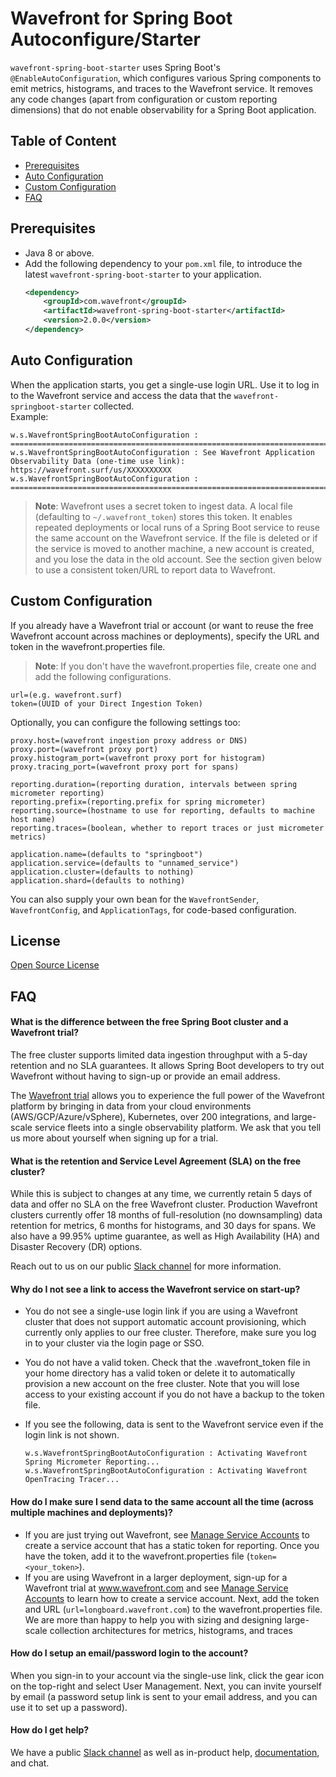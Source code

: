 # Wavefront for Spring Boot Autoconfigure/Starter

`wavefront-spring-boot-starter` uses Spring Boot's `@EnableAutoConfiguration`, which configures various Spring components to emit metrics, histograms, and traces to the Wavefront service. It removes any code changes (apart from configuration or custom reporting dimensions) that do not enable observability for a Spring Boot application. 

## Table of Content

* [Prerequisites](#Prerequisites)
* [Auto Configuration](#auto-configuration)
* [Custom Configuration](#custom-configuration)
* [FAQ](#faq)

## Prerequisites

* Java 8 or above.
* Add the following dependency to your `pom.xml` file, to introduce the latest `wavefront-spring-boot-starter` to your application.
  ```xml
  <dependency>
      <groupId>com.wavefront</groupId>
      <artifactId>wavefront-spring-boot-starter</artifactId>
      <version>2.0.0</version>
  </dependency>
  ```

## Auto Configuration

When the application starts, you get a single-use login URL. Use it to log in to the Wavefront service and access the data that the `wavefront-springboot-starter` collected.
<br/> Example:
```text
w.s.WavefrontSpringBootAutoConfiguration : ======================================================================================================
w.s.WavefrontSpringBootAutoConfiguration : See Wavefront Application Observability Data (one-time use link): https://wavefront.surf/us/XXXXXXXXXX
w.s.WavefrontSpringBootAutoConfiguration : ======================================================================================================
```

> **Note**:
> Wavefront uses a secret token to ingest data. A local file (defaulting to `~/.wavefront_token`) stores this token. It enables repeated deployments or local runs of a Spring Boot service to reuse the same account on the Wavefront service. If the file is deleted or if the service is moved to another machine, a new account is created, and you lose the data in the old account. See the section given below to use a consistent token/URL to report data to Wavefront.

## Custom Configuration

If you already have a Wavefront trial or account (or want to reuse the free Wavefront account across machines or deployments), specify the URL and token in the wavefront.properties file.  

> **Note**: If you don't have the wavefront.properties file, create one and add the following configurations. 

```properties
url=(e.g. wavefront.surf)
token=(UUID of your Direct Ingestion Token)
```

Optionally, you can configure the following settings too:

```properties
proxy.host=(wavefront ingestion proxy address or DNS)
proxy.port=(wavefront proxy port)
proxy.histogram_port=(wavefront proxy port for histogram)
proxy.tracing_port=(wavefront proxy port for spans)

reporting.duration=(reporting duration, intervals between spring micrometer reporting)
reporting.prefix=(reporting.prefix for spring micrometer)
reporting.source=(hostname to use for reporting, defaults to machine host name)
reporting.traces=(boolean, whether to report traces or just micrometer metrics)

application.name=(defaults to "springboot")
application.service=(defaults to "unnamed_service")
application.cluster=(defaults to nothing)
application.shard=(defaults to nothing)
```

You can also supply your own bean for the `WavefrontSender`, `WavefrontConfig`, and `ApplicationTags`, for code-based configuration. 

## License

[Open Source License](open_source_licenses.txt)

## FAQ

#### What is the difference between the free Spring Boot cluster and a Wavefront trial?

The free cluster supports limited data ingestion throughput with a 5-day retention and no SLA guarantees. It allows Spring Boot developers to try out Wavefront without having to sign-up or provide an email address.

The [Wavefront trial](https://www.wavefront.com/sign-up/) allows you to experience the full power of the Wavefront platform by bringing in data from your cloud environments (AWS/GCP/Azure/vSphere), Kubernetes, over 200 integrations, and large-scale service fleets into a single observability platform. We ask that you tell us more about yourself when signing up for a trial.

#### What is the retention and Service Level Agreement (SLA) on the free cluster?

While this is subject to changes at any time, we currently retain 5 days of data and offer no SLA on the free Wavefront cluster. Production Wavefront clusters currently offer 18 months of full-resolution (no downsampling) data retention for metrics, 6 months for histograms, and 30 days for spans. We also have a 99.95% uptime guarantee, as well as High Availability (HA) and Disaster Recovery (DR) options.

Reach out to us on our public [Slack channel](https://www.wavefront.com/join-public-slack) for more information.

#### Why do I not see a link to access the Wavefront service on start-up?

* You do not see a single-use login link if you are using a Wavefront cluster that does not support automatic account provisioning, which currently only applies to our free cluster. Therefore, make sure you log in to your cluster via the login page or SSO.
* You do not have a valid token. Check that the .wavefront_token file in your home directory has a valid token or delete it to automatically provision a new account on the free cluster. Note that you will lose access to your existing account if you do not have a backup to the token file.
* If you see the following, data is sent to the Wavefront service even if the login link is not shown.

  ```text
  w.s.WavefrontSpringBootAutoConfiguration : Activating Wavefront Spring Micrometer Reporting...
  w.s.WavefrontSpringBootAutoConfiguration : Activating Wavefront OpenTracing Tracer...
  ```

#### How do I make sure I send data to the same account all the time (across multiple machines and deployments)?

* If you are just trying out Wavefront, see [Manage Service Accounts](https://docs.wavefront.com/service_accounts.html) to create a service account that has a static token for reporting. Once you have the token, add it to the wavefront.properties file (`token=<your_token>`).
* If you are using Wavefront in a larger deployment, sign-up for a Wavefront trial at www.wavefront.com and see [Manage Service Accounts](https://docs.wavefront.com/service_accounts.html) to learn how to create a service account. Next, add the token and URL (`url=longboard.wavefront.com`) to the wavefront.properties file. We are more than happy to help you with sizing and designing large-scale collection architectures for metrics, histograms, and traces
 
#### How do I setup an email/password login to the account?

When you sign-in to your account via the single-use link, click the gear icon on the top-right and select User Management. Next, you can invite yourself by email (a password setup link is sent to your email address, and you can use it to set up a password).

#### How do I get help?

We have a public [Slack channel](https://www.wavefront.com/join-public-slack) as well as in-product help, [documentation](https://docs.wavefront.com/), and chat.
